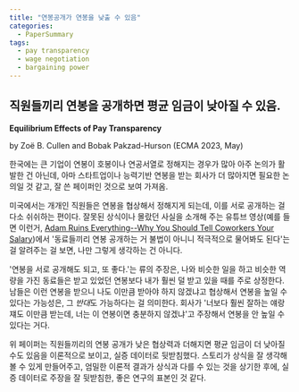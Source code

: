 ```yaml
---
title: "연봉공개가 연봉을 낮출 수 있음"
categories:
  - PaperSummary
tags:
  - pay transparency
  - wage negotiation
  - bargaining power
--- 
```


## 직원들끼리 연봉을 공개하면 평균 임금이 낮아질 수 있음.

**Equilibrium Effects of Pay Transparency**

by Zoë B. Cullen and Bobak Pakzad-Hurson (ECMA 2023, May)

<!--
The discourse around pay transparency has focused on partial equilibrium effects: how workers rectify pay inequities through informed renegotiation. We investigate how employers respond in equilibrium. We study a model of bargaining under two-sided incomplete information. Our model predicts that transparency reduces the individual bargaining power of workers, leading to lower average wages. A key insight is that employers credibly refuse to pay high wages to any one worker to avoid costly renegotiations with others. When workers have low individual bargaining power, pay transparency has a muted effect. We test our model with an event-study analysis of U.S. state-level laws protecting the right of private sector workers to communicate salary information with their coworkers. Consistent with our theoretical predictions, transparency laws empirically lead wages to decline by approximately 2%, and wage declines are smallest in magnitude when workers have low individual bargaining power.
-->

한국에는 큰 기업이 연봉이 호봉이나 연공서열로 정해지는 경우가 많아 아주 논의가 활발한 건 아닌데, 아마 스타트업이나 능력기반 연봉을 받는 회사가 더 많아지면 필요한 논의일 것 같고, 잘 쓴 페이퍼인 것으로 보여 가져옴.

미국에서는 개개인 직원들은 연봉을 협상해서 정해지게 되는데, 이를 서로 공개하는 걸 다소 쉬쉬하는 편이다. 잘못된 상식이나 몰랐던 사실을 소개해 주는 유튜브 영상(예를 들면 이런거, [Adam Ruins Everything--Why You Should Tell Coworkers Your Salary](https://youtu.be/7xH7eGFuSYI?si=_t990BG30N06bw4u))에서 '동료들끼리 연봉 공개하는 거 불법이 아니니 적극적으로 물어봐도 된다'는 걸 알려주는 걸 보면, 나만 그렇게 생각하는 건 아니다.

'연봉을 서로 공개해도 되고, 또 좋다.'는 류의 주장은, 나와 비슷한 일을 하고 비슷한 역량을 가진 동료들은 받고 있었던 연봉보다 내가 훨씬 덜 받고 있을 때를 주로 상정한다. 남들은 이런 연봉을 받으니 나도 이만큼 받아야 하지 않겠냐고 협상해서 연봉을 높일 수 있다는 가능성은, 그 *반대*도 가능하다는 걸 의미한다. 회사가 '너보다 훨씬 잘하는 얘랑 쟤도 이만큼 받는데, 너는 이 연봉이면 충분하지 않겠냐'고 주장해서 연봉을 안 높일 수 있다는 거다.

위 페이퍼는 직원들끼리의 연봉 공개가 낮은 협상력과 더해지면 평균 임금이 더 낮아질 수도 있음을 이론적으로 보이고, 실증 데이터로 뒷받침했다. 스토리가 상식을 잘 생각해볼 수 있게 만들어주고, 엄밀한 이론적 결과가 상식과 다를 수 있는 것을 상기한 후에, 실증 데이터로 주장을 잘 뒷받침한, 좋은 연구의 표본인 것 같다.
